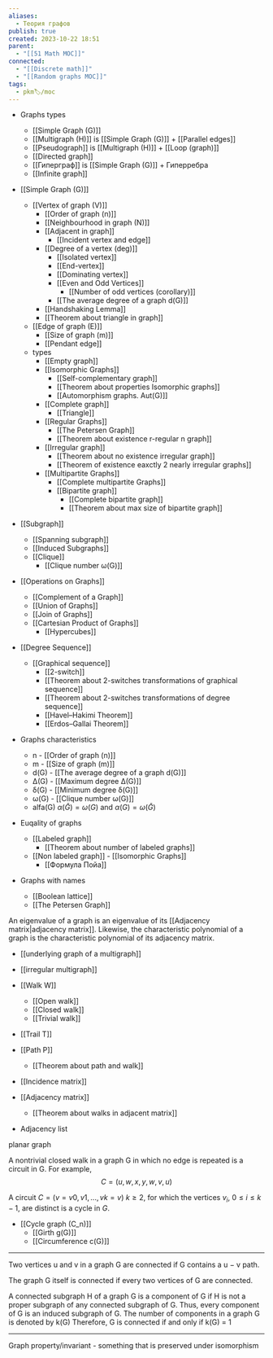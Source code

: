 ```yaml
---
aliases:
  - Теория графов
publish: true
created: 2023-10-22 18:51
parent:
  - "[[51 Math MOC]]"
connected:
  - "[[Discrete math]]"
  - "[[Random graphs MOC]]"
tags:
  - pkm🏷/moc
---
```

- Graphs types
	- [[Simple Graph (G)]]
	- [[Multigraph (H)]] is [[Simple Graph (G)]] + [[Parallel edges]]
	- [[Pseudograph]] is [[Multigraph (H)]] + [[Loop (graph)]]
	- [[Directed graph]]
	- [[Гиперграф]] is [[Simple Graph (G)]] + Гиперребра
	- [[Infinite graph]]

  
- [[Simple Graph (G)]]
	-  [[Vertex of graph (V)]] 
		- [[Order of graph (n)]]
		- [[Neighbourhood in graph (N)]]
		- [[Adjacent in graph]]
			- [[Incident vertex and edge]]
		- [[Degree of a vertex (deg)]]
			- [[Isolated vertex]]
			- [[End-vertex]]
			- [[Dominating vertex]]
			- [[Even and Odd Vertices]]
				- [[Number of odd vertices (corollary)]]
			- [[The average degree of a graph d(G)]]
		- [[Handshaking Lemma]]
		- [[Theorem about triangle in graph]]
	- [[Edge of graph (E)]]
		- [[Size of graph (m)]]
		- [[Pendant edge]]
	- types
		- [[Empty graph]]
		- [[Isomorphic Graphs]]
			- [[Self-complementary graph]]
			- [[Theorem about properties Isomorphic graphs]]
			- [[Automorphism graphs. Aut(G)]] 
		- [[Complete graph]]
			- [[Triangle]]
		- [[Regular Graphs]]
			- [[The Petersen Graph]]
			- [[Theorem about existence r-regular n graph]]
		- [[Irregular graph]]
			- [[Theorem about no existence irregular graph]]
			- [[Theorem of existence eaxctly 2 nearly irregular graphs]]
		- [[Multipartite Graphs]]
			- [[Complete multipartite Graphs]]
			- [[Bipartite graph]]
				- [[Complete bipartite graph]]
				- [[Theorem about max size of bipartite graph]]
- [[Subgraph]]
	- [[Spanning subgraph]]
	- [[Induced Subgraphs]]
	- [[Clique]]
		- [[Clique number ω(G)]]

- [[Operations on Graphs]]
	- [[Complement of a Graph]]
	- [[Union of Graphs]]
	- [[Join of Graphs]]
	- [[Cartesian Product of Graphs]]
		- [[Hypercubes]]

- [[Degree Sequence]]
	- [[Graphical sequence]]
		- [[2-switch]]
		- [[Theorem about 2-switches transformations of graphical sequence]]
		- [[Theorem about 2-switches transformations of degree sequence]]
		- [[Havel–Hakimi Theorem]]
		- [[Erdos–Gallai Theorem]]

- Graphs characteristics
	- n - [[Order of graph (n)]]
	- m - [[Size of graph (m)]]
	- d(G) - [[The average degree of a graph d(G)]]
	- ∆(G) - [[Maximum degree ∆(G)]]
	- δ(G) - [[Minimum degree δ(G)]]
	- ω(G) - [[Clique number ω(G)]]
	- alfa(G) ${} \alpha(\bar{G}) = \omega(G) {}$ and ${} \alpha(G) = \omega(\bar{G}) {}$


- Euqality of graphs
	- [[Labeled graph]]
		- [[Theorem about number of labeled graphs]]
	- [[Non labeled graph]] - [[Isomorphic Graphs]]
		- [[Формула Пойа]]


- Graphs with names
	- [[Boolean lattice]]
	- [[The Petersen Graph]]


An eigenvalue of a graph is an eigenvalue of its [[Adjacency matrix|adjacency matrix]]. 
Likewise, the characteristic polynomial of a graph is the characteristic polynomial of its adjacency matrix.


- [[underlying graph of a multigraph]]
- [[irregular multigraph]]



- [[Walk W]]
	- [[Open walk]]
	- [[Closed walk]]
	- [[Trivial walk]] 
- [[Trail T]]
- [[Path P]]
	- [[Theorem about path and walk]]

- [[Incidence matrix]]
- [[Adjacency matrix]]
	- [[Theorem about walks in adjacent matrix]]
- Adjacency list


planar graph

A nontrivial closed walk in a graph G in which no edge is repeated is a circuit in G. 
For example,
$$C = (u,w,x,y,w,v,u)$$

A circuit $C = (v = v0,v1,...,vk = v)$ $k ≥ 2$, for which the vertices $v_i$, $0 ≤ i ≤ k − 1$, are distinct is a cycle in $G$.

- [[Cycle graph (C_n)]]
	- [[Girth g(G)]]
	- [[Circumference c(G)]]




---
Two vertices u and v in a graph G are connected if G contains a u − v path.

The graph G itself is connected if every two vertices of G are connected.

A connected subgraph H of a graph G is a component of G if H is not a proper subgraph of any connected subgraph of G. 
Thus, every component of G is an induced subgraph of G.
The number of components in a graph G is denoted by k(G)
Therefore, G is connected if and only if k(G) = 1

---

Graph property/invariant - something that is preserved under isomorphism


